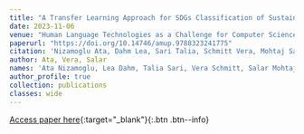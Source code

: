 ```yaml
---
title: "A Transfer Learning Approach for SDGs Classification of Sustainability Reports"
date: 2023-11-06
venue: "Human Language Technologies as a Challenge for Computer Science and Linguistics, 2023."
paperurl: "https://doi.org/10.14746/amup.9788323241775"
citation: 'Nizamoglu Ata, Dahm Lea, Sari Talia, Schmitt Vera, Mohtaj Salar, and Möller Sebastian. A Transfer Learning Approach for SDGs Classification of Sustainability Reports. In Human Language Technologies as a Challenge for Computer Science and Linguistics, 2023.'
author: Ata, Vera, Salar
names: 'Ata Nizamoglu, Lea Dahm, Talia Sari, Vera Schmitt, Salar Mohtaj, and Sebastian Möller.'
author_profile: true
collection: publications
classes: wide
---
```


[Access paper here](https://doi.org/10.14746/amup.9788323241775){:target="_blank"}{:.btn .btn--info}
